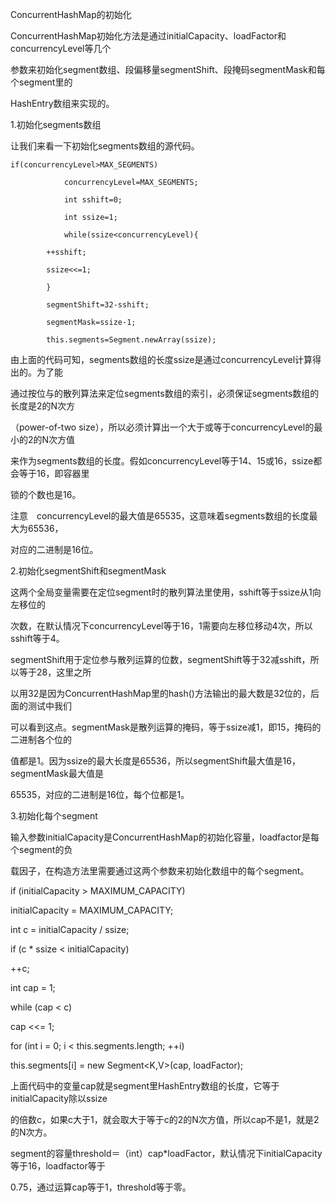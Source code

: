 ConcurrentHashMap的初始化

ConcurrentHashMap初始化方法是通过initialCapacity、loadFactor和concurrencyLevel等几个

参数来初始化segment数组、段偏移量segmentShift、段掩码segmentMask和每个segment里的

HashEntry数组来实现的。

1.初始化segments数组

让我们来看一下初始化segments数组的源代码。

```
if(concurrencyLevel>MAX_SEGMENTS)

            concurrencyLevel=MAX_SEGMENTS;

            int sshift=0;

            int ssize=1;

            while(ssize<concurrencyLevel){

        ++sshift;

        ssize<<=1;

        }

        segmentShift=32-sshift;

        segmentMask=ssize-1;

        this.segments=Segment.newArray(ssize);
```

由上面的代码可知，segments数组的长度ssize是通过concurrencyLevel计算得出的。为了能

通过按位与的散列算法来定位segments数组的索引，必须保证segments数组的长度是2的N次方

（power-of-two size），所以必须计算出一个大于或等于concurrencyLevel的最小的2的N次方值

来作为segments数组的长度。假如concurrencyLevel等于14、15或16，ssize都会等于16，即容器里

锁的个数也是16。

注意　concurrencyLevel的最大值是65535，这意味着segments数组的长度最大为65536，

对应的二进制是16位。

2.初始化segmentShift和segmentMask

这两个全局变量需要在定位segment时的散列算法里使用，sshift等于ssize从1向左移位的

次数，在默认情况下concurrencyLevel等于16，1需要向左移位移动4次，所以sshift等于4。

segmentShift用于定位参与散列运算的位数，segmentShift等于32减sshift，所以等于28，这里之所

以用32是因为ConcurrentHashMap里的hash\(\)方法输出的最大数是32位的，后面的测试中我们

可以看到这点。segmentMask是散列运算的掩码，等于ssize减1，即15，掩码的二进制各个位的

值都是1。因为ssize的最大长度是65536，所以segmentShift最大值是16，segmentMask最大值是

65535，对应的二进制是16位，每个位都是1。

3.初始化每个segment

输入参数initialCapacity是ConcurrentHashMap的初始化容量，loadfactor是每个segment的负

载因子，在构造方法里需要通过这两个参数来初始化数组中的每个segment。

if \(initialCapacity &gt; MAXIMUM\_CAPACITY\)

initialCapacity = MAXIMUM\_CAPACITY;

int c = initialCapacity / ssize;

if \(c \* ssize &lt; initialCapacity\)

++c;

int cap = 1;

while \(cap &lt; c\)

cap &lt;&lt;= 1;

for \(int i = 0; i &lt; this.segments.length; ++i\)

this.segments\[i\] = new Segment&lt;K,V&gt;\(cap, loadFactor\);

上面代码中的变量cap就是segment里HashEntry数组的长度，它等于initialCapacity除以ssize

的倍数c，如果c大于1，就会取大于等于c的2的N次方值，所以cap不是1，就是2的N次方。

segment的容量threshold＝（int）cap\*loadFactor，默认情况下initialCapacity等于16，loadfactor等于

0.75，通过运算cap等于1，threshold等于零。

